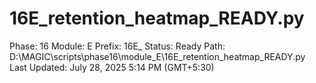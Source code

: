 # 16E_retention_heatmap_READY.py

Phase: 16
Module: E
Prefix: 16E_
Status: Ready
Path: D:\MAGIC\scripts\phase16\module_E\16E_retention_heatmap_READY.py
Last Updated: July 28, 2025 5:14 PM (GMT+5:30)
